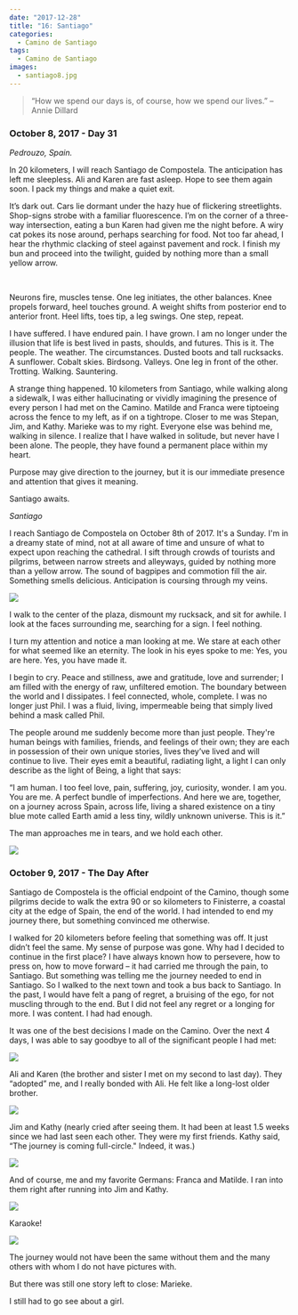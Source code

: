 ```yaml
---
date: "2017-12-28"
title: "16: Santiago"
categories:
  - Camino de Santiago
tags: 
  - Camino de Santiago
images:
  - santiago8.jpg
---
```


>“How we spend our days is, of course, how we spend our lives.”
>–Annie Dillard

### October 8, 2017 - Day 31

_Pedrouzo, Spain._

In 20 kilometers, I will reach Santiago de Compostela. The anticipation has left me sleepless. Ali and Karen are fast asleep. Hope to see them again soon. I pack my things and make a quiet exit.

It’s dark out. Cars lie dormant under the hazy hue of flickering streetlights. Shop-signs strobe with a familiar fluorescence. I’m on the corner of a three-way intersection, eating a bun Karen had given me the night before. A wiry cat pokes its nose around, perhaps searching for food. Not too far ahead, I hear the rhythmic clacking of steel against pavement and rock. I finish my bun and proceed into the twilight, guided by nothing more than a small yellow arrow.

<br>

Neurons fire, muscles tense. One leg initiates, the other balances. Knee propels forward, heel touches ground. A weight shifts from posterior end to anterior front. Heel lifts, toes tip, a leg swings. One step, repeat.

I have suffered. I have endured pain. I have grown. I am no longer under the illusion that life is best lived in pasts, shoulds, and futures. This is it. The people. The weather. The circumstances. Dusted boots and tall rucksacks. A sunflower. Cobalt skies. Birdsong. Valleys. One leg in front of the other. Trotting. Walking. Sauntering.

A strange thing happened. 10 kilometers from Santiago, while walking along a sidewalk, I was either hallucinating or vividly imagining the presence of every person I had met on the Camino. Matilde and Franca were tiptoeing across the fence to my left, as if on a tightrope. Closer to me was Stepan, Jim, and Kathy. Marieke was to my right. Everyone else was behind me, walking in silence. I realize that I have walked in solitude, but never have I been alone. The people, they have found a permanent place within my heart.

Purpose may give direction to the journey, but it is our immediate presence and attention that gives it meaning.

Santiago awaits.

_Santiago_

I reach Santiago de Compostela on October 8th of 2017. It's a Sunday. I'm in a dreamy state of mind, not at all aware of time and unsure of what to expect upon reaching the cathedral. I sift through crowds of tourists and pilgrims, between narrow streets and alleyways, guided by nothing more than a yellow arrow. The sound of bagpipes and commotion fill the air. Something smells delicious. Anticipation is coursing through my veins.

![](santiago2.jpg)

I walk to the center of the plaza, dismount my rucksack, and sit for awhile. I look at the faces surrounding me, searching for a sign. I feel nothing.

I turn my attention and notice a man looking at me. We stare at each other for what seemed like an eternity. The look in his eyes spoke to me: Yes, you are here. Yes, you have made it.

I begin to cry. Peace and stillness, awe and gratitude, love and surrender; I am filled with the energy of raw, unfiltered emotion. The boundary between the world and I dissipates. I feel connected, whole, complete. I was no longer just Phil. I was a fluid, living, impermeable being that simply lived behind a mask called Phil.

The people around me suddenly become more than just people. They're human beings with families, friends, and feelings of their own; they are each in possession of their own unique stories, lives they’ve lived and will continue to live. Their eyes emit a beautiful, radiating light, a light I can only describe as the light of Being, a light that says:

“I am human. I too feel love, pain, suffering, joy, curiosity, wonder. I am you. You are me. A perfect bundle of imperfections. And here we are, together, on a journey across Spain, across life, living a shared existence on a tiny blue mote called Earth amid a less tiny, wildly unknown universe. This is it.”

The man approaches me in tears, and we hold each other.

![](santiago3.jpg)

### October 9, 2017 - The Day After

Santiago de Compostela is the official endpoint of the Camino, though some pilgrims decide to walk the extra 90 or so kilometers to Finisterre, a coastal city at the edge of Spain, the end of the world. I had intended to end my journey there, but something convinced me otherwise.

I walked for 20 kilometers before feeling that something was off. It just didn’t feel the same. My sense of purpose was gone. Why had I decided to continue in the first place? I have always known how to persevere, how to press on, how to move forward – it had carried me through the pain, to Santiago. But something was telling me the journey needed to end in Santiago. So I walked to the next town and took a bus back to Santiago. In the past, I would have felt a pang of regret, a bruising of the ego, for not muscling through to the end. But I did not feel any regret or a longing for more. I was content. I had had enough.

It was one of the best decisions I made on the Camino. Over the next 4 days, I was able to say goodbye to all of the significant people I had met:

![](santiago4.jpg)

Ali and Karen (the brother and sister I met on my second to last day). They “adopted” me, and I really bonded with Ali. He felt like a long-lost older brother.

![](santiago5.jpg)

Jim and Kathy (nearly cried after seeing them. It had been at least 1.5 weeks since we had last seen each other. They were my first friends. Kathy said, “The journey is coming full-circle." Indeed, it was.)

![](santiago6.jpg)

And of course, me and my favorite Germans: Franca and Matilde. I ran into them right after running into Jim and Kathy.

![](santiago7.jpg)

Karaoke!

![](santiago8.jpg)

The journey would not have been the same without them and the many others with whom I do not have pictures with.

But there was still one story left to close: Marieke.

I still had to go see about a girl.